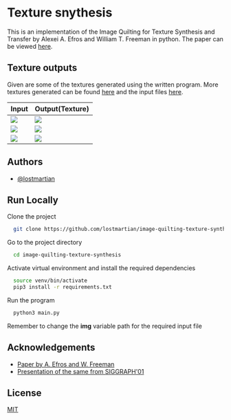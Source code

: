 
# Texture snythesis

This is an implementation of the Image Quilting for Texture Synthesis and Transfer by Alexei A. Efros and William T. Freeman in python. The paper can be viewed [here](https://people.eecs.berkeley.edu/~efros/research/quilting/quilting.pdf).



## Texture outputs

Given are some of the textures generated using the written program. More textures generated can be found [here](https://github.com/lostmartian/image-quilting-texture-synthesis/tree/main/output_files) and the input files [here](https://github.com/lostmartian/image-quilting-texture-synthesis/tree/main/input_files).

Input | Output(Texture)
| - | -
| ![](https://raw.githubusercontent.com/lostmartian/image-quilting-texture-synthesis/main/input_files/t33.png?token=AOZAXT32YUBAETNDEM2O2L3BYLZ4Q) | ![](https://raw.githubusercontent.com/lostmartian/image-quilting-texture-synthesis/main/output_files/t33.png?token=AOZAXTYZHWSWC4NTU5SJ7UDBYLZ6M) |
| ![](https://raw.githubusercontent.com/lostmartian/image-quilting-texture-synthesis/main/input_files/t20.png?token=AOZAXT77GLVKDHMHDEVE6Q3BYL2QM) | ![](https://raw.githubusercontent.com/lostmartian/image-quilting-texture-synthesis/main/output_files/t20.png?token=AOZAXT6I6DACIGJVQRX2R4DBYL2RO) |
| ![](https://raw.githubusercontent.com/lostmartian/image-quilting-texture-synthesis/main/input_files/t44.png?token=AOZAXT3FTIEF3A3ZS5ZKDTLBYL2VG) | ![](https://raw.githubusercontent.com/lostmartian/image-quilting-texture-synthesis/main/output_files/t44.png?token=AOZAXT7K34HRT7MG2BZCTZ3BYL2WC) |

## Authors

- [@lostmartian](https://www.github.com/lostmartian)


## Run Locally

Clone the project

```bash
  git clone https://github.com/lostmartian/image-quilting-texture-synthesis.git
```

Go to the project directory

```bash
  cd image-quilting-texture-synthesis
```

Activate virtual environment and install the required dependencies

```bash
  source venv/bin/activate
  pip3 install -r requirements.txt
```

Run the program

```bash
  python3 main.py
```

Remember to change the **img** variable path for the required input file


## Acknowledgements

 - [Paper by A. Efros and W. Freeman](https://people.eecs.berkeley.edu/~efros/research/quilting/quilting.pdf)
 - [Presentation of the same from SIGGRAPH'01](https://www.youtube.com/watch?v=QMiCNJofJUk)
 
## License

[MIT](https://github.com/lostmartian/image-quilting-texture-synthesis/blob/main/LICENSE)


